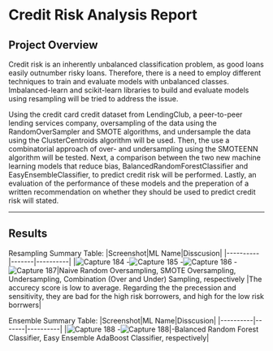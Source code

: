 # Credit Risk Analysis Report

## Project Overview

Credit risk is an inherently unbalanced classification problem, as good loans easily outnumber risky loans. Therefore, there is a need to employ different techniques to train and evaluate models with unbalanced classes. Imbalanced-learn and scikit-learn libraries to build and evaluate models using resampling will be tried to address the issue.

Using the credit card credit dataset from LendingClub, a peer-to-peer lending services company, oversampling of the data using the RandomOverSampler and SMOTE algorithms, and undersample the data using the ClusterCentroids algorithm will be used. Then, the use a combinatorial approach of over- and undersampling using the SMOTEENN algorithm will be tested. Next, a comparison between the two new machine learning models that reduce bias, BalancedRandomForestClassifier and EasyEnsembleClassifier, to predict credit risk will be performed. Lastly, an evaluation of the performance of these models and the preperation of a written recommendation on whether they should be used to predict credit risk will stated.

---

## Results

Resampling Summary Table:
|Screenshot|ML Name|Disscusion|
|----------|-------|----------|
|![Capture 184](https://user-images.githubusercontent.com/59425631/138581068-3d695f79-7971-4d4e-b410-2b03a7014694.PNG) -![Capture 185](https://user-images.githubusercontent.com/59425631/138581195-254735d1-670d-4091-a1dc-235d1d2a4338.PNG) -![Capture 186](https://user-images.githubusercontent.com/59425631/138581199-3451b18b-cc8c-4839-bdb0-cb377f800df9.PNG) -![Capture 187](https://user-images.githubusercontent.com/59425631/138581187-39bb6005-53fe-4508-9b2b-f851e65399e3.PNG)|Naive Random Oversampling, SMOTE Oversampling, Undersampling, Combination (Over and Under) Sampling, respectively |The accurecy score is low to average. Regarding the the precession and sensitivity, they are bad for the high risk borrowers, and high for the low risk borrwers| 

Ensemble Summary Table:
|Screenshot|ML Name|Disscusion|
|----------|-------|----------|
|![Capture 188](https://user-images.githubusercontent.com/59425631/138581261-5fa2bae1-4fa9-40a4-ad7b-0c10cfc467d1.PNG) -![Capture 188](https://user-images.githubusercontent.com/59425631/138581268-806eca88-3ef4-449d-98c7-11a2b78fefe1.PNG)|-Balanced Random Forest Classifier, Easy Ensemble AdaBoost Classifier, respectively|
